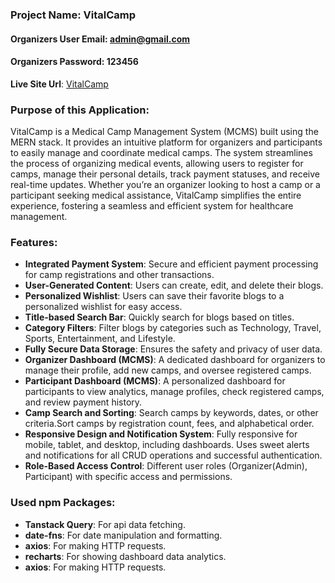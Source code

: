 ### Project Name: VitalCamp

#### Organizers User Email: admin@gmail.com
#### Organizers Password: 123456 

**Live Site Url**: [VitalCamp](https://vitalcamp.netlify.app)


### Purpose of this Application:
VitalCamp is a Medical Camp Management System (MCMS) built using the MERN stack. It provides an intuitive platform for organizers and participants to easily manage and coordinate medical camps. The system streamlines the process of organizing medical events, allowing users to register for camps, manage their personal details, track payment statuses, and receive real-time updates. Whether you’re an organizer looking to host a camp or a participant seeking medical assistance, VitalCamp simplifies the entire experience, fostering a seamless and efficient system for healthcare management.


### Features:
- **Integrated Payment System**: Secure and efficient payment processing for camp registrations and other transactions.
- **User-Generated Content**: Users can create, edit, and delete their blogs.
- **Personalized Wishlist**: Users can save their favorite blogs to a personalized wishlist for easy access.
- **Title-based Search Bar**: Quickly search for blogs based on titles.
- **Category Filters**: Filter blogs by categories such as Technology, Travel, Sports, Entertainment, and Lifestyle.
- **Fully Secure Data Storage**: Ensures the safety and privacy of user data.
- **Organizer Dashboard (MCMS)**: A dedicated dashboard for organizers to manage their profile, add new camps, and oversee registered camps.
- **Participant Dashboard (MCMS)**: A personalized dashboard for participants to view analytics, manage profiles, check registered camps, and review payment history.
- **Camp Search and Sorting**: Search camps by keywords, dates, or other criteria.Sort camps by registration count, fees, and alphabetical order.
- **Responsive Design and Notification System**: Fully responsive for mobile, tablet, and desktop, including dashboards. Uses sweet alerts and notifications for all CRUD operations and successful authentication.
- **Role-Based Access Control**: Different user roles (Organizer(Admin), Participant) with specific access and permissions.

### Used npm Packages:
- **Tanstack Query**: For api data fetching.
- **date-fns**: For date manipulation and formatting.
- **axios**: For making HTTP requests.
- **recharts**: For showing dashboard data analytics.
- **axios**: For making HTTP requests.